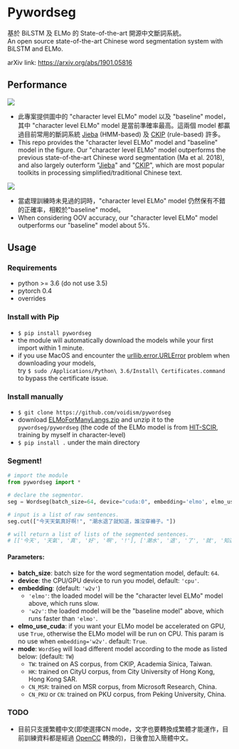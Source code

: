 # Pywordseg
基於 BiLSTM 及 ELMo 的 State-of-the-art 開源中文斷詞系統。  
An open source state-of-the-art Chinese word segmentation system with BiLSTM and ELMo.  

arXiv link: https://arxiv.org/abs/1901.05816

## Performance
![](https://i.imgur.com/H9w9EFm.png)
- 此專案提供圖中的 "character level ELMo" model 以及 "baseline" model，其中 "character level ELMo" model 是當前準確率最高。這兩個 model 都贏過目前常用的斷詞系統 [Jieba](https://github.com/fxsjy/jieba) (HMM-based) 及 [CKIP](http://ckipsvr.iis.sinica.edu.tw/) (rule-based) 許多。  
- This repo provides the "character level ELMo" model and "baseline" model in the figure. Our "character level ELMo" model outperforms the previous state-of-the-art Chinese word segmentation (Ma et al. 2018), and also largely outerform "[Jieba](https://github.com/fxsjy/jieba)" and "[CKIP](http://ckipsvr.iis.sinica.edu.tw/)", which are most popular toolkits in processing simplified/traditional Chinese text.

![](https://i.imgur.com/0vCz0ui.png)
- 當處理訓練時未見過的詞時，"character level ELMo" model 仍然保有不錯的正確率，相較於"baseline" model。  
- When considering OOV accuracy, our "character level ELMo" model outperforms our "baseline" model about 5%.

## Usage
### Requirements
- python >= 3.6 (do not use 3.5)
- pytorch 0.4
- overrides

### Install with Pip
  - `$ pip install pywordseg`
  - the module will automatically download the models while your first import within 1 minute.
  - if you use MacOS and encounter the [urllib.error.URLError](https://stackoverflow.com/questions/49183801/ssl-certificate-verify-failed-with-urllib) problem when downloading your models,  
  try `$ sudo /Applications/Python\ 3.6/Install\ Certificates.command` to bypass the certificate issue.

### Install manually
  - `$ git clone https://github.com/voidism/pywordseg`
  - download [ELMoForManyLangs.zip](https://www.dropbox.com/s/eiya6ztmjopprsm/ELMoForManyLangs.zip?dl=0) and unzip it to the `pywordseg/pywordseg` (the code of the ELMo model is from [HIT-SCIR](https://github.com/HIT-SCIR/ELMoForManyLangs), training by myself in character-level)
  - `$ pip install .` under the main directory

### Segment!
  ```python
  # import the module
  from pywordseg import *
  
  # declare the segmentor.
  seg = Wordseg(batch_size=64, device="cuda:0", embedding='elmo', elmo_use_cuda=True, mode="TW")
  
  # input is a list of raw sentences.
  seg.cut(["今天天氣真好啊!", "潮水退了就知道，誰沒穿褲子。"])
  
  # will return a list of lists of the segmented sentences.
  # [['今天', '天氣', '真', '好', '啊', '!'], ['潮水', '退', '了', '就', '知道', ',', '誰', '沒', '穿', '褲子', '。']]
  ```
#### Parameters:
  - **batch_size**: batch size for the word segmentation model, default: `64`.
  - **device**: the CPU/GPU device to run you model, default: `'cpu'`.
  - **embedding**: (default: `'w2v'`) 
    - `'elmo'`: the loaded model will be the "character level ELMo" model above, which runs slow.
    - `'w2v'`: the loaded model will be the "baseline model" above, which runs faster than `'elmo'`.
  - **elmo_use_cuda**: if you want your ELMo model be accelerated on GPU, use `True`, otherwise the ELMo model will be run on CPU. This param is no use when `embedding='w2v'`. default: `True`.
  - **mode**: `WordSeg` will load different model according to the mode as listed below: (default: `TW`)
    - `TW`: trained on AS corpus, from CKIP, Academia Sinica, Taiwan.
    - `HK`: trained on CityU corpus, from City University of Hong Kong, Hong Kong SAR.
    - `CN_MSR`: trained on MSR corpus, from Microsoft Research, China.
    - `CN_PKU` or `CN`: trained on PKU corpus, from Peking University, China.

### TODO
- 目前只支援繁體中文(即使選擇CN mode，文字也要轉換成繁體才能運作，目前訓練資料都是經過 [OpenCC](https://github.com/BYVoid/OpenCC) 轉換的)，日後會加入簡體中文。
